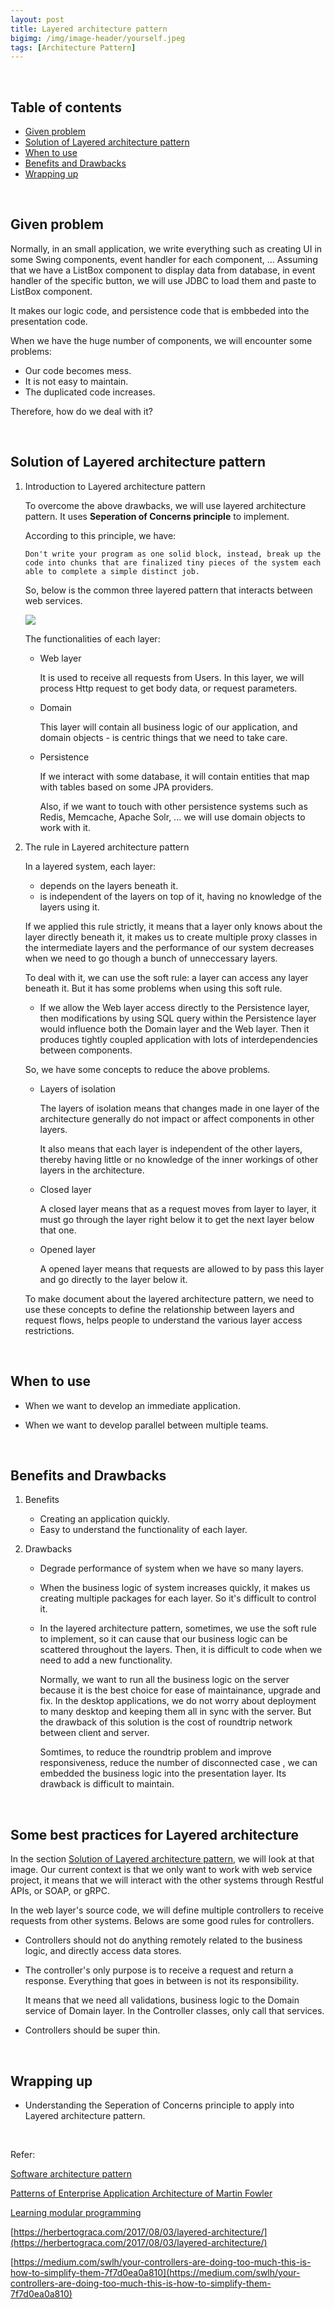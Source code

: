```yaml
---
layout: post
title: Layered architecture pattern
bigimg: /img/image-header/yourself.jpeg
tags: [Architecture Pattern]
---
```





<br>

## Table of contents
- [Given problem](#given-problem)
- [Solution of Layered architecture pattern](#solution-of-layered-architecture-pattern)
- [When to use](#when-to-use)
- [Benefits and Drawbacks](#benefits-and-drawbacks)
- [Wrapping up](#wrapping-up)


<br>

## Given problem

Normally, in an small application, we write everything such as creating UI in some Swing components, event handler for each component, ... Assuming that we have a ListBox component to display data from database, in event handler of the specific button, we will use JDBC to load them and paste to ListBox component.

It makes our logic code, and persistence code that is embbeded into the presentation code.

When we have the huge number of components, we will encounter some problems:
- Our code becomes mess.
- It is not easy to maintain.
- The duplicated code increases.

Therefore, how do we deal with it?

<br>

## Solution of Layered architecture pattern

1. Introduction to Layered architecture pattern

    To overcome the above drawbacks, we will use layered architecture pattern. It uses **Seperation of Concerns principle** to implement.

    According to this principle, we have:

    ```
    Don't write your program as one solid block, instead, break up the code into chunks that are finalized tiny pieces of the system each able to complete a simple distinct job.
    ```

    So, below is the common three layered pattern that interacts between web services.

    ![](..\img\Architecture-pattern\layered-architecture\common-layers.png)

    The functionalities of each layer:
    - Web layer

        It is used to receive all requests from Users. In this layer, we will process Http request to get body data, or request parameters.

    - Domain

        This layer will contain all business logic of our application, and domain objects - is centric things that we need to take care.

    - Persistence

        If we interact with some database, it will contain entities that map with tables based on some JPA providers.

        Also, if we want to touch with other persistence systems such as Redis, Memcache, Apache Solr, ... we will use domain objects to work with it.

2. The rule in Layered architecture pattern

    In a layered system, each layer:
    - depends on the layers beneath it.
    - is independent of the layers on top of it, having no knowledge of the layers using it.

    If we applied this rule strictly, it means that a layer only knows about the layer directly beneath it, it makes us to create multiple proxy classes in the intermediate layers and the performance of our system decreases when we need to go though a bunch of unneccessary layers.

    To deal with it, we can use the soft rule: a layer can access any layer beneath it. But it has some problems when using this soft rule.
    - If we allow the Web layer access directly to the Persistence layer, then modifications by using SQL query within the Persistence layer would influence both the Domain layer and the Web layer. Then it produces tightly coupled application with lots of interdependencies between components.

    So, we have some concepts to reduce the above problems.
    - Layers of isolation

        The layers of isolation means that changes made in one layer of the architecture generally do not impact or affect components in other layers.

        It also means that each layer is independent of the other layers, thereby having little or no knowledge of the inner workings of other layers in the architecture.

    - Closed layer

        A closed layer means that as a request moves from layer to layer, it must go through the layer right below it to get the next layer below that one.

    - Opened layer

        A opened layer means that requests are allowed to by pass this layer and go directly to the layer below it.

    To make document about the layered architecture pattern, we need to use these concepts to define the relationship between layers and request flows, helps people to understand the various layer access restrictions.

<br>

## When to use

- When we want to develop an immediate application.

- When we want to develop parallel between multiple teams.

<br>

## Benefits and Drawbacks
1. Benefits

    - Creating an application quickly.
    - Easy to understand the functionality of each layer.

2. Drawbacks

    - Degrade performance of system when we have so many layers.

    - When the business logic of system increases quickly, it makes us creating multiple packages for each layer. So it's difficult to control it.

    - In the layered architecture pattern, sometimes, we use the soft rule to implement, so it can cause that our business logic can be scattered throughout the layers. Then, it is difficult to code when we need to add a new functionality.

        Normally, we want to run all the business logic on the server because it is the best choice for ease of maintainance, upgrade and fix. In the desktop applications, we do not worry about deployment to many desktop and keeping them all in sync with the server. But the drawback of this solution is the cost of roundtrip network between client and server.

        Somtimes, to reduce the roundtrip problem and improve responsiveness, reduce the number of disconnected case , we can embedded the business logic into the presentation layer. Its drawback is difficult to maintain.

<br>

## Some best practices for Layered architecture

In the section [Solution of Layered architecture pattern](#solution-of-layered-architecture-pattern), we will look at that image. Our current context is that we only want to work with web service project, it means that we will interact with the other systems through Restful APIs, or SOAP, or gRPC.

In the web layer's source code, we will define multiple controllers to receive requests from other systems. Belows are some good rules for controllers.
- Controllers should not do anything remotely related to the business logic, and directly access data stores.
- The controller's only purpose is to receive a request and return a response. Everything that goes in between is not its responsibility.

    It means that we need all validations, business logic to the Domain service of Domain layer. In the Controller classes, only call that services.

- Controllers should be super thin.

<br>

## Wrapping up

- Understanding the Seperation of Concerns principle to apply into Layered architecture pattern.


<br>

Refer:

[Software architecture pattern]()

[Patterns of Enterprise Application Architecture of Martin Fowler]()

[Learning modular programming](http://file.allitebooks.com/20170627/Learning%20Modular%20Java%20Programming.pdf)

[https://herbertograca.com/2017/08/03/layered-architecture/](https://herbertograca.com/2017/08/03/layered-architecture/)

[https://medium.com/swlh/your-controllers-are-doing-too-much-this-is-how-to-simplify-them-7f7d0ea0a810](https://medium.com/swlh/your-controllers-are-doing-too-much-this-is-how-to-simplify-them-7f7d0ea0a810)